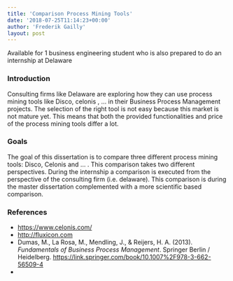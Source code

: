 ```yaml
---
title: 'Comparison Process Mining Tools'
date: '2018-07-25T11:14:23+00:00'
author: 'Frederik Gailly'
layout: post
---
```


Available for 1 business engineering student who is also prepared to do an internship at Delaware

### Introduction

Consulting firms like Delaware are exploring how they can use process mining tools like Disco, celonis , … in their Business Process Management projects. The selection of the right tool is not easy because this market is not mature yet. This means that both the provided functionalities and price of the process mining tools differ a lot.

### Goals

The goal of this dissertation is to compare three different process mining tools: Disco, Celonis and … . This comparison takes two different perspectives. During the internship a comparison is executed from the perspective of the consulting firm (i.e. delaware). This comparison is during the master dissertation complemented with a more scientific based comparison.

### References

- https://www.celonis.com/
- http://fluxicon.com
- Dumas, M., La Rosa, M., Mendling, J., &amp; Reijers, H. A. (2013). *Fundamentals of Business Process Management*. Springer Berlin / Heidelberg. https://link.springer.com/book/10.1007%2F978-3-662-56509-4
- 